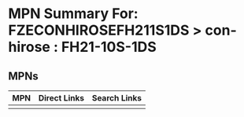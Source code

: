 



# MPN Summary For: FZECONHIROSEFH211S1DS > con-hirose : FH21-10S-1DS

## MPNs
  

|MPN|Direct Links|Search Links|
| :--- | :--- | :--- |
||||
